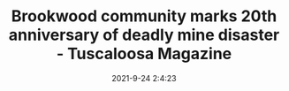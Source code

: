---
"title": "Brookwood community marks 20th anniversary of deadly mine disaster - Tuscaloosa Magazine"
"date": "2021-9-24 2:4:23"
"feed_name": "GOOGLENEWSMINING"
"feed_website": "https://news.google.com/search?q=mining%2Bincident&hl=en-US&gl=US&ceid=US:en"
"feed_rss": "https://news.google.com/rss/search?q=mining%2Bincident&hl=en-US&gl=US&ceid=US:en"
"link": "https://www.tuscaloosanews.com/story/news/2021/09/24/brookwood-marks-20th-anniversary-deadly-mine-disaster/5810960001/"
"source": "{'href': 'https://www.tuscaloosanews.com', 'title': 'Tuscaloosa Magazine'}"
"file": "_posts/2021-1-1-5a4f4d5b3ee1f4e28044edc1c44cd0271c205924.md"
"accident": "0"
"drilling": "0"
"dead": "0"
"injured": "0"
"arrested": "0"
"where": "unknown site"
"place": "unknown place"
---